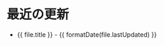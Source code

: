 # 最近の更新

<script setup>
import { data as fileUpdates } from './recent-updates.data.ts'
import { withBase } from 'vitepress'
import { formatDate } from '../.vitepress/utils'
</script>

<ul>
  <li v-for="(file, index) in fileUpdates" :key="file.filePath">
    <a :href="withBase(file.url)">{{ file.title }}</a>
    <Badge v-if="file.status === 'A'" type="tip" text="Added" />
    <Badge v-else-if="file.status === 'D'" type="danger" text="Deleted" />
    <span v-if="index === 0 || formatDate(file.lastUpdated) !== formatDate(fileUpdates[index - 1].lastUpdated)">
      - {{ formatDate(file.lastUpdated) }}
    </span>
  </li>
</ul>